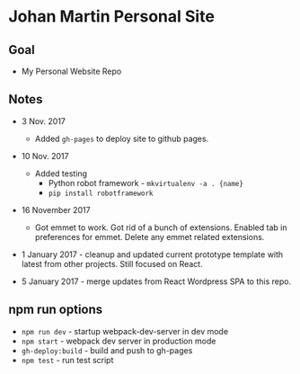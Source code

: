 # Johan Martin Personal Site

## Goal
* My Personal Website Repo

## Notes
* 3 Nov. 2017
  * Added `gh-pages` to deploy site to github pages.
* 10 Nov. 2017
  * Added testing
    * Python robot framework - `mkvirtualenv -a . {name}`
    * `pip install robotframework`
* 16 November 2017
  * Got emmet to work. Got rid of a bunch of extensions. Enabled tab in preferences for emmet. Delete any emmet related extensions.

* 1 January 2017 - cleanup and updated current prototype template with latest from other projects. Still focused on React.
* 5 January 2017 - merge updates from React Wordpress SPA to this repo.

## npm run options
* `npm run dev` - startup webpack-dev-server in dev mode
* `npm start` - webpack dev server in production mode
* `gh-deploy:build` - build and push to gh-pages
* `npm test` - run test script


